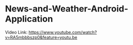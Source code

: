 # News-and-Weather-Android-Application

Video Link: https://www.youtube.com/watch?v=RA5mbbbszp0&feature=youtu.be 
